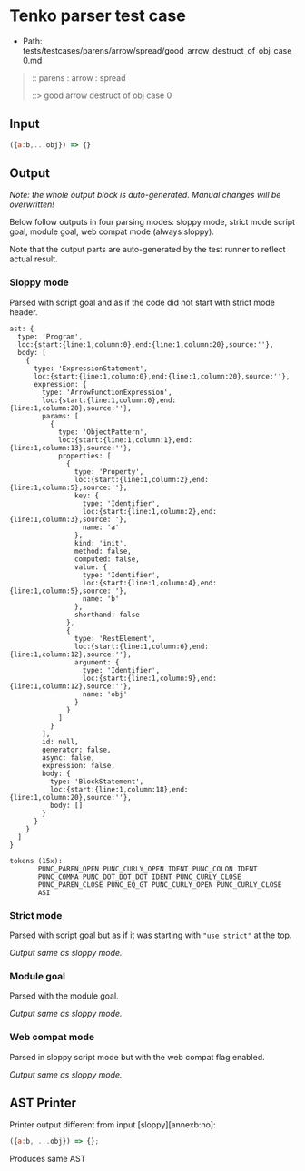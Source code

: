 # Tenko parser test case

- Path: tests/testcases/parens/arrow/spread/good_arrow_destruct_of_obj_case_0.md

> :: parens : arrow : spread
>
> ::> good arrow destruct of obj case 0

## Input

`````js
({a:b,...obj}) => {}
`````

## Output

_Note: the whole output block is auto-generated. Manual changes will be overwritten!_

Below follow outputs in four parsing modes: sloppy mode, strict mode script goal, module goal, web compat mode (always sloppy).

Note that the output parts are auto-generated by the test runner to reflect actual result.

### Sloppy mode

Parsed with script goal and as if the code did not start with strict mode header.

`````
ast: {
  type: 'Program',
  loc:{start:{line:1,column:0},end:{line:1,column:20},source:''},
  body: [
    {
      type: 'ExpressionStatement',
      loc:{start:{line:1,column:0},end:{line:1,column:20},source:''},
      expression: {
        type: 'ArrowFunctionExpression',
        loc:{start:{line:1,column:0},end:{line:1,column:20},source:''},
        params: [
          {
            type: 'ObjectPattern',
            loc:{start:{line:1,column:1},end:{line:1,column:13},source:''},
            properties: [
              {
                type: 'Property',
                loc:{start:{line:1,column:2},end:{line:1,column:5},source:''},
                key: {
                  type: 'Identifier',
                  loc:{start:{line:1,column:2},end:{line:1,column:3},source:''},
                  name: 'a'
                },
                kind: 'init',
                method: false,
                computed: false,
                value: {
                  type: 'Identifier',
                  loc:{start:{line:1,column:4},end:{line:1,column:5},source:''},
                  name: 'b'
                },
                shorthand: false
              },
              {
                type: 'RestElement',
                loc:{start:{line:1,column:6},end:{line:1,column:12},source:''},
                argument: {
                  type: 'Identifier',
                  loc:{start:{line:1,column:9},end:{line:1,column:12},source:''},
                  name: 'obj'
                }
              }
            ]
          }
        ],
        id: null,
        generator: false,
        async: false,
        expression: false,
        body: {
          type: 'BlockStatement',
          loc:{start:{line:1,column:18},end:{line:1,column:20},source:''},
          body: []
        }
      }
    }
  ]
}

tokens (15x):
       PUNC_PAREN_OPEN PUNC_CURLY_OPEN IDENT PUNC_COLON IDENT
       PUNC_COMMA PUNC_DOT_DOT_DOT IDENT PUNC_CURLY_CLOSE
       PUNC_PAREN_CLOSE PUNC_EQ_GT PUNC_CURLY_OPEN PUNC_CURLY_CLOSE
       ASI
`````

### Strict mode

Parsed with script goal but as if it was starting with `"use strict"` at the top.

_Output same as sloppy mode._

### Module goal

Parsed with the module goal.

_Output same as sloppy mode._

### Web compat mode

Parsed in sloppy script mode but with the web compat flag enabled.

_Output same as sloppy mode._

## AST Printer

Printer output different from input [sloppy][annexb:no]:

````js
({a:b, ...obj}) => {};
````

Produces same AST
